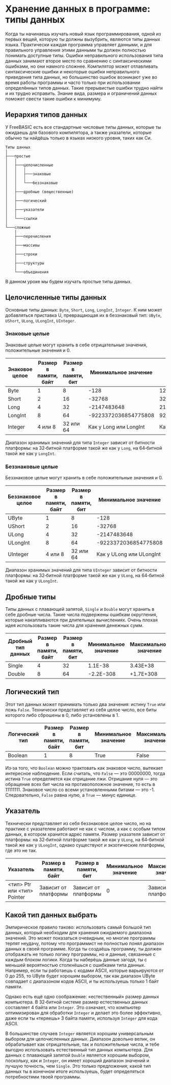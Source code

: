 ﻿# Хранение данных в программе: типы данных

Когда ты начинаешь изучать новый язык программирования, одной из первых вещей, которую ты должны вызубрить, являются типы данных языка. Практически каждая программа управляет данными, и для правильного управления этими данными ты должен полностью понимать доступные типы. Ошибки неправильного использования типа данных занимают второе место по сравнению с синтаксическими ошибками, но они намного сложнее. Компилятор может отлавливать синтаксические ошибки и некоторые ошибки неправильного приведения типа данных, но большинство ошибок возникают уже во время работы программы и часто только при использовании определённых типов данных. Такие прерывистые ошибки трудно найти и их трудно исправить. Знание вида, размера и ограничений данных поможет свести такие ошибки к минимуму.

## Иерархия типов данных

У FreeBASIC есть все стандартные числовые типы данных, которые ты ожидаешь для базового компилятора, а также указатели, которые обычно ты найдёшь только в языках низкого уровня, таких как Си.

```
Типы данных
│
├───простые
│   │
│   ├───целочисленные
│   │   │
│   │   ├───знаковые
│   │   │
│   │   └───беззнаковые
│   │
│   ├───дробные (вещественные)
│   │
│   ├───логический
│   │
│   ├───указатели
│   │
│   └───ссылки
│
└───сложные
    │
    ├───перечисления
    │
    ├───массивы
    │
    ├───строки
    │
    ├───структуры
    │
    └───объединения

```

В данном уроке мы будем изучать простые типы данных.


## Целочисленные типы данных

Основные типы данных: `Byte`, `Short`, `Long`, `LongInt`, `Integer`. К ним может добавляться приставка U, превращающая их в беззнаковый тип: `UByte`, `UShort`, `ULong`, `ULongInt`, `UInteger`.

### Знаковые целые

Знаковые целые могут хранить в себе отрицательные значения, положительные значения и 0.

| Знаковое целое       |  Размер в памяти, байт | Размер в памяти, бит | Минимальное значение | Максимальное значение |
|----------------------|------------------------|----------------------|----------------------|-----------------------|
| Byte                 | 1                      |         8            | -128                 | 127                   |
| Short                | 2                      |         16           | -32768               | 32767                 |
| Long                 | 4                      |         32           | -2147483648          | 2147483647            |
| LongInt              | 8                      |         64           | -9223372036854775808 | 9223372036854775807   |
| Integer              | 4 или 8                |     32 или 64        | Как у Long или LongInt | Как у Long или LongInt |

Диапазон хранимых значений для типа `Integer` зависит от битности платформы: на 32‐битной платформе такой же как у `Long`, на 64‐битной такой же как у `LongInt`.

### Беззнаковые целые

Беззнаковое целые могут хранить в себе положительные значения и 0.

| Беззнаковое целое    |  Размер в памяти, байт | Размер в памяти, бит | Минимальное значение | Максимальное значение |
|----------------------|------------------------|----------------------|----------------------|-----------------------|
| UByte                | 1                      |         8            | -128                 | 127                   |
| UShort               | 2                      |         16           | -32768               | 32767                 |
| ULong                | 4                      |         32           | -2147483648          | 2147483647            |
| ULongInt             | 8                      |         64           | -9223372036854775808 | 9223372036854775807   |
| UInteger             | 4 или 8                |      32 или 64       | Как у ULong или ULongInt | Как у ULong или ULongInt |

Диапазон хранимых значений для типа `UInteger` зависит от битности платформы: на 32‐битной платформе такой же как у `ULong`, на 64‐битной такой же как у `ULongInt`.

## Дробные типы

Типы данных с плавающей запятой, `Single` и `Double` могут хранить в себе дробные числа. Такие числа подвержены ошибкам округления, которые накапливаются при длительных вычислениях. Очень плохая идея использовать такие числа для хранения денежных сумм.

| Дробный тип данных   |  Размер в памяти, байт | Размер в памяти, бит | Минимальное значение | Максимальное значение |
|----------------------|------------------------|----------------------|----------------------|-----------------------|
| Single               | 4                      |         32           | 1.1E-38              | 3.43E+38              |
| Double               | 8                      |         64           | -2.2E-308            | +1.7E+308             |

## Логический тип

Этот тип данных может принимать только два значения: истину `True` или ложь `False`. Технически представляет из себя целое число, все биты которого либо сброшены в 0, либо установлены в 1.

| Логический тип       |  Размер в памяти, байт | Размер в памяти, бит | Минимальное значение | Максимальное значение |
|----------------------|------------------------|----------------------|----------------------|-----------------------|
| Boolean              | 1                      |         8            | True                 | False                 |

Из‐за того, что `Boolean` можно трактовать как знаковое число, вытекает интересное наблюдение. Если считать, что `False` — это 00000000, тогда истина `True` определяется как отрицание лжи. Отрицание нуля — это обращение всех бит числа на противоположное значение, то есть в 11111111. Знаковое число со всеми установленными битами — это -1. Следовательно, `False` равна нулю, а `True` — минус единице.

## Указатель

Технически представляет из себя беззнаковое целое число, но на практике с указателем работают не как с числом, а как с особым типом данных, в котором хранится адрес памяти. Размер указателя зависит от платформы: на 32‐битной платформе такой же как у `ULong`, на 64‐битной такой же как у `ULongInt`, однако существуют и экзотические платформы, где это не так.

| Указатель            |  Размер в памяти, байт | Размер в памяти, бит | Минимальное значение | Максимальное значение |
|----------------------|------------------------|----------------------|----------------------|-----------------------|
| <тип> Ptr или <тип> Pointer | Зависит от платформы   | Зависит от платформы | 0                    | Зависит от платформы  |


## Какой тип данных выбрать

Эмпирическое правило таково: использовать самый большой тип данных, который необходим для хранения ожидаемого диапазона значений. Это может показаться очевидным, но многие программы терпят неудачу, потому что программист не полностью понял диапазон данных в своей программе. Когда ты создаёшь программу, ты должен отображать не только логику программы, но и данные, связанные с каждым блоком логики. Когда ты наберёшь данные загодя, ты с меньшей вероятностью столкнёшься с ошибками типа данных. Например, если ты работаешь с кодами ASCII, которые варьируются от 0 до 255, то UByte будет хорошим выбором, так как диапазон UByte совпадает с диапазоном кодов ASCII, и ты используешь только 1 байт памяти.

Однако есть ещё одно соображение: «естественный» размер данных компьютера. В 32‐битной системе размер естественных данных составляет 4 байта или `Integer`. Это означает, что компьютер оптимизирован для обработки `Integer` и делает это более эффективно, даже если ты «теряешь» 3 байта памяти, используя `Integer` для кода ASCII.

В большинстве случаев `Integer` является хорошим универсальным выбором для целочисленных данных. Диапазон довольно велик, он обрабатывает как отрицательные, так и положительные числа, и тебе выгодно использовать естественный тип данных компьютера. Для данных с плавающей запятой `Double` является хорошим выбором, поскольку, как и `Integer`, он имеет хороший диапазон значений и лучшую точность, чем `Single`. Это только предложения; какой тип данных ты в конечном итоге используешь, будет определяться потребностями твоей программы.

